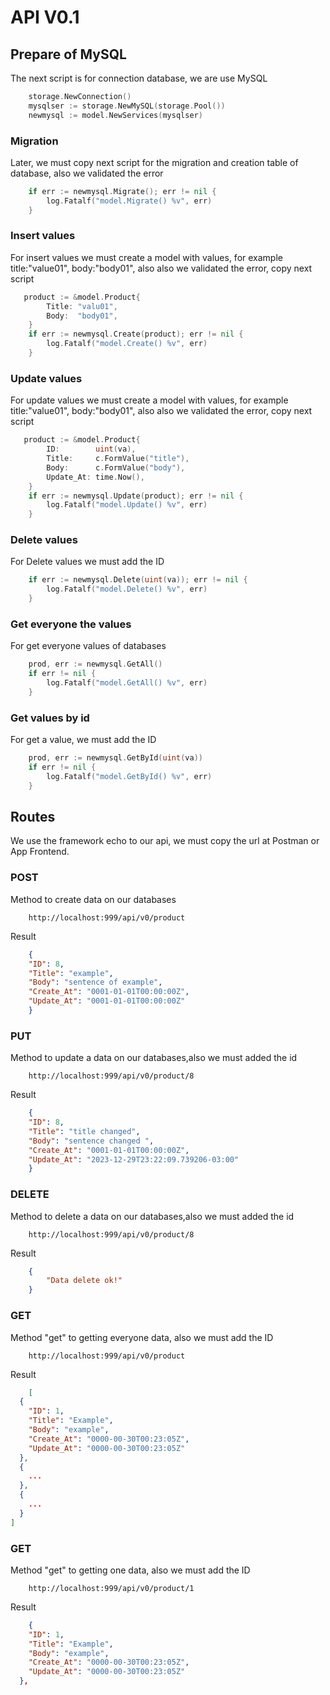 # API V0.1
## Prepare of MySQL
The next script is for connection database, we are use MySQL
```go
    storage.NewConnection()
	mysqlser := storage.NewMySQL(storage.Pool())
	newmysql := model.NewServices(mysqlser)
```
### Migration
Later, we must copy next script for the migration and creation table of database, also we validated the error
```go
    if err := newmysql.Migrate(); err != nil {
		log.Fatalf("model.Migrate() %v", err)
	}
```
### Insert values
For insert values we must create a model with values, for example title:"value01", body:"body01", also also we validated the error, copy next script
```go
   product := &model.Product{
		Title: "valu01",
		Body:  "body01",
	}
	if err := newmysql.Create(product); err != nil {
		log.Fatalf("model.Create() %v", err)
	}
```
### Update values
For update values we must create a model with values, for example title:"value01", body:"body01", also also we validated the error, copy next script
```go
   product := &model.Product{
		ID:        uint(va),
		Title:     c.FormValue("title"),
		Body:      c.FormValue("body"),
		Update_At: time.Now(),
	}
	if err := newmysql.Update(product); err != nil {
		log.Fatalf("model.Update() %v", err)
	}
```
### Delete values
For Delete values we must add the ID
```go
	if err := newmysql.Delete(uint(va)); err != nil {
		log.Fatalf("model.Delete() %v", err)
	}
```
### Get everyone the values
For get everyone values of databases
```go
	prod, err := newmysql.GetAll()
	if err != nil {
		log.Fatalf("model.GetAll() %v", err)
	}
```
### Get values by id
For get a value, we must add the ID
```go
	prod, err := newmysql.GetById(uint(va))
	if err != nil {
		log.Fatalf("model.GetById() %v", err)
	}
```

## Routes
We use the framework echo to our api, we must copy the url at Postman or App Frontend.
### POST
Method to create data on our databases
```curl
	http://localhost:999/api/v0/product
```
Result 
```json
	{
	"ID": 8,
	"Title": "example",
	"Body": "sentence of example",
	"Create_At": "0001-01-01T00:00:00Z",
	"Update_At": "0001-01-01T00:00:00Z"
	}
```
### PUT
Method to update a data on our databases,also we must added the id 
```curl
	http://localhost:999/api/v0/product/8
```
Result 
```json
	{
	"ID": 8,
	"Title": "title changed",
	"Body": "sentence changed ",
	"Create_At": "0001-01-01T00:00:00Z",
	"Update_At": "2023-12-29T23:22:09.739206-03:00"
	}
```
### DELETE
Method to delete a data on our databases,also we must added the id 
```curl
	http://localhost:999/api/v0/product/8
```
Result 
```json
	{
		"Data delete ok!"
	}
```
### GET
Method "get" to getting everyone data, also we must add the ID
```curl
	http://localhost:999/api/v0/product
```
Result 
```json
	[
  {
    "ID": 1,
    "Title": "Example",
    "Body": "example",
    "Create_At": "0000-00-30T00:23:05Z",
    "Update_At": "0000-00-30T00:23:05Z"
  },
  {	
	...
  },
  {	
	...
  }
]
```
### GET
Method "get" to getting one data, also we must add the ID
```curl
	http://localhost:999/api/v0/product/1
```
Result 
```json
	{
    "ID": 1,
    "Title": "Example",
    "Body": "example",
    "Create_At": "0000-00-30T00:23:05Z",
    "Update_At": "0000-00-30T00:23:05Z"
  },
```

